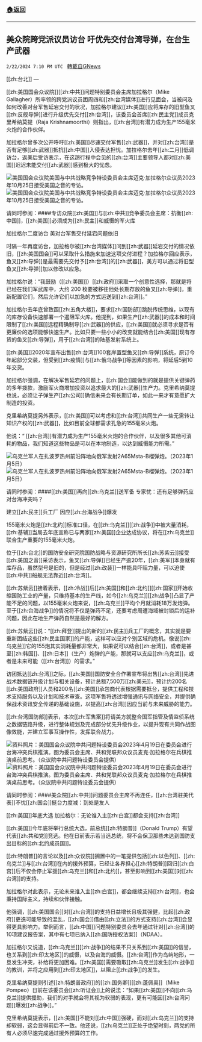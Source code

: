 ###  [:house:返回](README.md)
---


## 美众院跨党派议员访台 吁优先交付台湾导弹，在台生产武器
`2/22/2024 7:10 PM UTC ` [轉載自GNews](https://gnews.org/articles/2332535)

[[zh:台北]] — 

[[zh:美国国会众议院]][[zh:中共]]问题特别委员会主席加拉格尔（Mike Gallagher）所率领的跨党派议员团周四和[[zh:台湾媒体]]进行见面会，当被问及如何改善对台军售延宕交付的状况，加拉格尔建议[[zh:美国]]应将库存的旧型鱼叉[[zh:反舰导弹]]进行升级优先交付[[zh:台湾]]，该委员会首席[[zh:民主党]]成员克里希纳莫提（Raja Krishnamoorthi）则指出，[[zh:台湾]]有潜力成为生产155毫米火炮的合作伙伴。

加拉格尔曾多次公开呼吁[[zh:美国]]尽速交付军售[[zh:武器]]，并对[[zh:台湾]]是否有足够[[zh:武器]]抵抗[[zh:中国]]入侵表达担忧。加拉格尔去年[[zh:二月]]低调访台，返美后受访表示，在这趟行程中会见的[[zh:台湾]]主要领导人都对[[zh:美国]]迟迟未能交付[[zh:武器]]感到极大的忧虑。

![美国国会众议院美国与中共战略竞争特设委员会主席迈克&#183;加拉格尔众议员2023年10月25日接受美国之音的专访。](https://gdb.voanews.com/01000000-0a00-0242-37cc-08dbd5986c67_w100_r1.png "美国国会众议院美国与中共战略竞争特设委员会主席迈克&#183;加拉格尔众议员2023年10月25日接受美国之音的专访。") ![美国国会众议院美国与中共战略竞争特设委员会主席迈克&#183;加拉格尔众议员2023年10月25日接受美国之音的专访。](https://gdb.voanews.com/01000000-0a00-0242-37cc-08dbd5986c67_w100_r1.png "美国国会众议院美国与中共战略竞争特设委员会主席迈克&#183;加拉格尔众议员2023年10月25日接受美国之音的专访。")

请同时参阅：####专访众院[[zh:美国]]与[[zh:中共]]竞争委员会主席：抗衡[[zh:中国]]，[[zh:美国]]必须成为[[zh:民主]]和威慑的军火库

加拉格尔二度访台 美对台军售交付延宕问题依旧

时隔一年再度访台，加拉格尔被[[zh:台湾媒体]]问到[[zh:武器]]延宕交付的情况依旧，[[zh:美国国会]]可以采取什么措施来加速这项交付进程？加拉格尔回应表示，鱼叉[[zh:导弹]]是最需要先交付予[[zh:台湾]]的[[zh:武器]]，美方可以通过将旧型鱼叉[[zh:导弹]]加以修改以应急。

加拉格尔说：“我鼓励（[[zh:美国]]）[[zh:政府]]采取一个创意性选择，那就是将已经在我们军武库中，大约 200 枚要被移往他处长期存放的鱼叉[[zh:导弹]]，重新配置它们，然后允许它们以加急的方式运送到[[zh:台湾]]。”

加拉格尔去年底曾致函[[zh:五角大楼]]，要求[[zh:国防部]]跳脱传统思维，以现有的库存设备快速部署一个遏阻军火库。他提到，如果生产[[zh:武器]]的成本和时间限制了[[zh:美国]]远程精确制导[[zh:武器]]的供应，[[zh:美国]]就必须寻求是否有更廉价的选项能够快速生产。比如只要一些小小的改变就能结合[[zh:美国]]现有存货的鱼叉[[zh:导弹]]，用于[[zh:台湾]]的陆基发射系统上。

[[zh:美国]]2020年宣布出售[[zh:台湾]]100套岸置型鱼叉[[zh:导弹]]系统，原订今年起部分交装，但受到[[zh:疫情]]与[[zh:俄乌战争]]等因素的影响，将延后5到10年交货。

加拉格尔强调，在解决军售延宕的问题上，[[zh:国会]]能做到的就是提供关键弹药的多年拨款，激励军火商增加投资以追求最大的[[zh:武器]]生产力。克里希纳莫提也说，必须让子弹生产[[zh:公司]]确信未来会有长期订单，如此一来才有意愿扩大制造的投资。

克里希纳莫提另外表示，[[zh:美国]]可以考虑和[[zh:台湾]]共同生产一些无需转让知识产权的[[zh:武器]]，比如目前全球都需求孔急的155毫米火炮。

他说：“ [[zh:台湾]]有潜力成为生产155毫米火炮的合作伙伴，以及很多其他可消耗的物品，我们知道这些物品是可以在本地制造，以达到威慑能力所需。”

![乌克兰军人在扎波罗热州前沿阵地向俄军发射2A65Msta-B榴弹炮。（2023年1月5日）](https://gdb.voanews.com/03370000-0aff-0242-be91-08daeff03987_cx0_cy7_cw0_w100_r1.jpg "乌克兰军人在扎波罗热州前沿阵地向俄军发射2A65Msta-B榴弹炮。（2023年1月5日）") ![乌克兰军人在扎波罗热州前沿阵地向俄军发射2A65Msta-B榴弹炮。（2023年1月5日）](https://gdb.voanews.com/03370000-0aff-0242-be91-08daeff03987_cx0_cy7_cw0_w100_r1.jpg "乌克兰军人在扎波罗热州前沿阵地向俄军发射2A65Msta-B榴弹炮。（2023年1月5日）")

请同时参阅：####[[zh:美国]]再向[[zh:乌克兰]]送军备 专家忧：还有足够弹药应对台海冲突吗？

建立[[zh:民主]]兵工厂 因应[[zh:台海战争]]爆发

155毫米火炮是[[zh:北约]]标准口径，在[[zh:乌克兰]][[zh:战争]]中被大量消耗，[[zh:基辅]]当局去年底宣称已与两家[[zh:美国]]企业达成协议，将在[[zh:乌克兰]]联合生产重要的155毫米火炮。

位于[[zh:台北]]的国防安全研究院国防战略与资源研究所所长[[zh:苏紫云]]接受[[zh:美国之音]]采访表示，鱼叉[[zh:导弹]]已经生产逾20年，[[zh:美军]]本身就有库存品，虽然型号是旧的，但是经过[[zh:改装]]一样能具吓阻力量，可以迫使[[zh:中共]]船舰无法靠近[[zh:台湾]]。

[[zh:苏紫云]]接着表示，[[zh:冷战]]后[[zh:美国]]和[[zh:北约]][[zh:国家]]开始收缩国防工业的产量，只维持基本的生产线，如今[[zh:乌克兰]][[zh:战争]]凸显了产能不足的问题，以155毫米火炮来说，[[zh:乌克兰]]平均个月就消耗18万发炮弹。至于[[zh:台海战争]]的情况将不仅是弹药不足，还要考虑周遭海域被封锁后的运补问题，因此在地生产弹药自然是最好的解方。

[[zh:苏紫云]]说：“[[zh:拜登]]提出的新的[[zh:民主]]兵工厂的概念，其实就是要重新团结这些[[zh:民主国家]]的产能，这样可以应对个别区域的危机。像说[[zh:乌克兰]]它的155炮其实消耗量都非常大，如果说可以结合[[zh:台湾]]，或者是甚至[[zh:韩国]]、[[zh:日本]]（生产）炮弹的产能，那就可以支应[[zh:乌克兰]]，或者是未来可能（[[zh:台湾]]）的需求。”

访团抵达[[zh:台湾]]之际，[[zh:美国]]国防安全合作署宣布将出售[[zh:台湾]]先进战术数据链升级计划与相关设备，预计总额7,500万[[zh:美元]]，预计约200名[[zh:美国政府]]人员和200名[[zh:美国]]承包商代表根据需要抵台，提供工程和技术支持服务以及计划和技术审查。这项军售将透过增强通讯与网络安全，并提供确保战术资讯安全传递的基础设施，以提高[[zh:台湾]]因应当前与未来威胁的能力。

[[zh:台湾国防部]]表示，本次[[zh:军售案]]将请美方就整合国军指管及情监侦系统之数据链路升级，进行整体规划及完成部分优先升级作业，以提升现有共同作战图像效能，并建立军事互操作性，发挥联合战力。

![资料照片：美国国会众议院中共问题特设委员会2023年4月19日在委员会进行台海冲突兵棋推演。图为委员会主席、共和党联邦众议员麦克&#183;加拉格尔在兵棋推演桌前思考。（众议院中共问题特设委员会提供）](https://gdb.voanews.com/01000000-0a00-0242-79b0-08db42e59f36_cx0_cy4_cw0_w100_r1.jpeg "资料照片：美国国会众议院中共问题特设委员会2023年4月19日在委员会进行台海冲突兵棋推演。图为委员会主席、共和党联邦众议员麦克&#183;加拉格尔在兵棋推演桌前思考。（众议院中共问题特设委员会提供）") ![资料照片：美国国会众议院中共问题特设委员会2023年4月19日在委员会进行台海冲突兵棋推演。图为委员会主席、共和党联邦众议员麦克&#183;加拉格尔在兵棋推演桌前思考。（众议院中共问题特设委员会提供）](https://gdb.voanews.com/01000000-0a00-0242-79b0-08db42e59f36_cx0_cy4_cw0_w100_r1.jpeg "资料照片：美国国会众议院中共问题特设委员会2023年4月19日在委员会进行台海冲突兵棋推演。图为委员会主席、共和党联邦众议员麦克&#183;加拉格尔在兵棋推演桌前思考。（众议院中共问题特设委员会提供）")

请同时参阅：####美众院[[zh:中共]]问题委员会主席不再连任，[[zh:台湾驻美代表]]不忧[[zh:国会]]挺台力度减：到处是友人

[[zh:美国]]年底大选 加拉格尔：无论谁入主[[zh:白宫]]都会支持[[zh:台湾]]

[[zh:美国]]今年底将举行总统大选，前总统[[zh:特朗普]]（Donald Trump）有望代表[[zh:共和党]]竞选。他在日前表示若当选总统，将不会保卫那些未达到国防支出目标的[[zh:北约成员国]]。

[[zh:特朗普]]的言论以及[[zh:众议院]]搁置中的一笔提供包括[[zh:以色列]]、[[zh:乌克兰]]与[[zh:台湾]]在内的援外预算，已经让各界担心[[zh:特朗普]]回归[[zh:白宫]]后不仅会停止军援[[zh:乌克兰]]和[[zh:北约]]，甚至影响到[[zh:美国]]对[[zh:台湾]]的支持。

加拉格尔对此表示，无论未来谁入主[[zh:白宫]]，都会继续支持[[zh:台湾]]，也会秉持国际主义，持续和伙伴接触。

他强调，[[zh:美国国会]]对[[zh:台湾]]的支持日益增长且极其强健，比起[[zh:政府]]更迭可能导致的混乱，[[zh:国会]]借由[[zh:立法]]的方式支持[[zh:台湾]]会显得更具影响力。举例而言，[[zh:中国]]问题特别委员会去年通过针对[[zh:台湾]]的10项建议报告案，其中有七项已纳入[[zh:国防授权法案]]（NDAA）。

加拉格尔又说道，[[zh:乌克兰]][[zh:战争]]的结果不只关系到[[zh:美国]]的信誉，也关系到[[zh:印太地区]]的威慑，以及台海的威慑。[[zh:台湾]]作为岛屿地形，一旦发生冲突，补给将更加困难。[[zh:美国]]需要吸取[[zh:乌克兰]]发生[[zh:战争]]的教训，并将之应用到[[zh:印太地区]]，以阻止[[zh:战争]]的发生。

克里希纳莫提则引述[[zh:特朗普政府]]的[[zh:国务卿]][[zh:蓬佩奥]]（Mike Pompeo）日前在该委员会[[zh:听证会]]上的说法：“如果[[zh:美国]]不向[[zh:乌克兰]]提供援助，我们的对手就会将其视为软弱的表现，更有可能因[[zh:台湾问题]]爆发[[zh:战争]]。”

克里希纳莫提表示，[[zh:美国]]不能对[[zh:中国]]强硬，而对[[zh:乌克兰]]的支持却软弱，这会显得前后不一致。他还说，[[zh:乌克兰]]正处于绝望时刻，两党的所有人必须尽速完成通过援外预算的工作。
